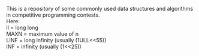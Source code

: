 This is a repository of some commonly used data structures and algorithms in competitive programming contests. <br>
Here: <br>
ll = long long <br> 
MAXN = maximum value of n <br> 
LINF = long infinity (usually (1ULL<<55)) <br>
INF = infinity (usually (1<<25)) <br>
